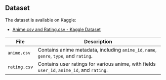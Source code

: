 ## Dataset

The dataset is available on Kaggle:
- [Anime.csv and Rating.csv - Kaggle Dataset](https://www.kaggle.com/datasets/CooperUnion/anime-recommendations-database)

| File       | Description                                                                                  |
|------------|----------------------------------------------------------------------------------------------|
| `anime.csv` | Contains anime metadata, including `anime_id`, `name`, `genre`, `type`, and `rating`.       |
| `rating.csv` | Contains user ratings for various anime, with fields `user_id`, `anime_id`, and `rating`.   |
